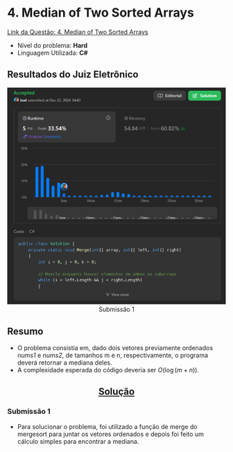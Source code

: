 # 4. Median of Two Sorted Arrays

[Link da Questão: 4. Median of Two Sorted Arrays](https://leetcode.com/problems/median-of-two-sorted-arrays/)

- Nível do problema: **Hard**
- Linguagem Utilizada: **C#**

## Resultados do Juiz Eletrônico
<center>

![Submissão](../../assets/Q04.png)
Submissão 1

</center>

## Resumo

- O problema consistia em, dado dois vetores previamente ordenados *nums1* e *nums2*, de tamanhos m e n, respectivamente, o programa deverá retornar a mediana deles.
- A complexidade esperada do código deveria ser $O(\log (m+n))$.

<center>

## [Solução](4-Median-of-Two-Sorted-Arrays.cs)

</center>

### Submissão 1
- Para solucionar o problema, foi utilizado a função de merge do mergesort para juntar os vetores ordenados e depois foi feito um cálculo simples para encontrar a mediana.
